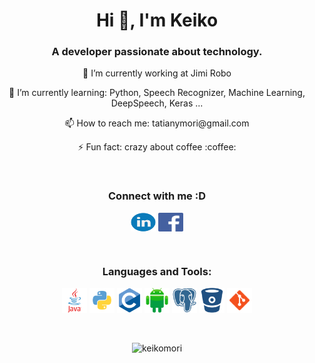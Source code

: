 <h1 align="center">Hi 👋, I'm Keiko</h1>
<h3 align="center">A developer passionate about technology.</h3>

<p align="center"> 🔭 I’m currently working at Jimi Robo </p> 
<p align="center"> 🌱 I’m currently learning: Python, Speech Recognizer, Machine Learning, DeepSpeech, Keras ... </p>
<p align="center"> 📫 How to reach me: tatianymori@gmail.com </p>
<p align="center"> ⚡ Fun fact: crazy about coffee :coffee: </p>

<br>

<h3 align="center">Connect with me :D</h3>
<p align="center">
<a href="https://linkedin.com/in/tatianymori" target="blank"><img align="center" src="https://github.com/keikomori/icons/blob/master/LinkedIn/linkedin.svg" alt="tatiany-mori" height="30" width="40" /></a>
<a href="https://facebook.com/tatianymori" target="blank"><img align="center" src="https://github.com/keikomori/icons/blob/master/Facebook/facebook.svg" alt="tatiany-mori" height="30" width="40" /></a>  
</p>

<br>

<h3 align="center">Languages and Tools:</h3>

<p align="center"> 
  <a href="https://www.java.com" target="_blank"><img src="https://github.com/keikomori/icons/blob/master/Java/java.svg" alt="java" width="40" height="40"/></a> 
  <a href="https://www.python.org" target="_blank"><img src="https://github.com/keikomori/icons/blob/master/Python/python.svg" alt="python" width="40" height="40"/></a> 
  <a href="https://https://www.cprogramming.com/" target="_blank"><img src="https://github.com/keikomori/icons/blob/master/C/c.svg" alt="c" width="40" height="40"/></a>
  <a href="https://developer.android.com/studio/" target="_blank"><img src="https://github.com/keikomori/icons/blob/master/Android/android.svg" alt="android" width="40" height="40"/></a>
  <a href="https://www.postgresql.org" target="_blank"><img src="https://github.com/keikomori/icons/blob/master/Postgresql/postgresql.svg" alt="postgresql" width="40" height="40"/></a> 
  <a href="https://bitbucket.org/" target="_blank"><img src="https://github.com/keikomori/icons/blob/master/Bitbucket/bitbucket.svg" alt="bitbucket" width="40" height="40"/></a> 
  <a href="https://git-scm.com/" target="_blank"><img src="https://github.com/keikomori/icons/blob/master/Git/git.svg" alt="git" width="40" height="40"/></a>
</p>

<br>

<p align="center"><img src="https://github-readme-stats.vercel.app/api/top-langs?username=keikomori&show_icons=true&locale=en&layout=compact" alt="keikomori" /></p>


<!--
**keikomori/keikomori** is a ✨ _special_ ✨ repository because its `README.md` (this file) appears on your GitHub profile.

Here are some ideas to get you started:

- 🔭 I’m currently working at Jimi Robo
- 🌱 I’m currently learning ...
- 👯 I’m looking to collaborate on ...
- 🤔 I’m looking for help with ...
- 💬 Ask me about ...
- 📫 How to reach me: ...
- 😄 Pronouns: ...
- ⚡ Fun fact: ...
-->
